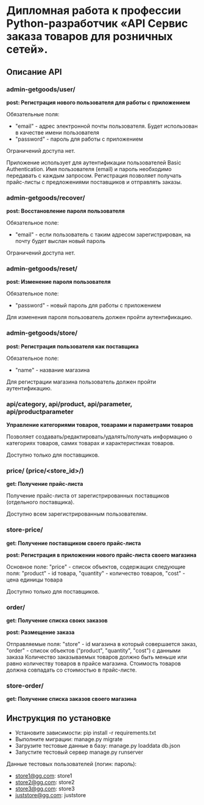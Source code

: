 # Дипломная работа к профессии Python-разработчик «API Сервис заказа товаров для розничных сетей».

## Описание API

### admin-getgoods/user/
**post: Регистрация нового пользователя для работы с приложением**

Обязательные поля:
- "email" - адрес электронной почты пользователя. Будет использован в качестве имени пользователя
- "password" - пароль для работы с приложением

Ограничений доступа нет.

Приложение использует для аутентификации пользователей Basic Authentication.
Имя пользователя (email) и пароль необходимо передавать с каждым запросом.
Регистрация позволяет получать прайс-листы с предложениями поставщиков и отправлять заказы.


### admin-getgoods/recover/
**post: Восстановление пароля пользователя**

Обязательное поле:
- "email" - если пользователь с таким адресом зарегистрирован, на почту будет выслан новый пароль

Ограничений доступа нет.


### admin-getgoods/reset/
**post: Изменение пароля пользователя**

Обязательное поле:
- "password" - новый пароль для работы с приложением

Для изменения пароля пользователь должен пройти аутентификацию.


### admin-getgoods/store/
**post: Регистрация пользователя как поставщика**

Обязательное поле:
- "name" - название магазина

Для регистрации магазина пользователь должен пройти аутентификацию.


### api/category, api/product, api/parameter, api/productparameter
**Управление категориями товаров, товарами и параметрами товаров**

Позволяет создавать/редактировать/удалять/получать информацию о категориях товаров, самих товарах и
характеристиках товаров.

Доступно только для поставщиков.


### price/ (price/<store_id>/)
**get: Получение прайс-листа**

Получение прайс-листа от зарегистрированных поставщиков (отдельного поставщика).

Доступно всем зарегистрированным пользователям.


### store-price/
**get: Получение поставщиком своего прайc-листа**

**post: Регистрация в приложении нового прайс-листа своего магазина**

Основное поле: "price" - список объектов, содержащих следующие поля:
"product" - id товара,
"quantity" - количество товаров,
"cost" - цена единицы товара

Доступно только для поставщиков.


### order/
**get: Получение списка своих заказов**

**post: Размещение заказа**

Отправляемые поля:
"store" - id магазина в который совершается заказ,
"order" - список объектов ("product", "quantity", "cost") с данными заказа
Количество заказываемых товаров должно быть меньше или равно количеству товаров в прайсе магазина.
Стоимость товаров должна совпадать со стоимостью в прайс-листе.

### store-order/
**get: Получение списка заказов своего магазина**

## Инструкция по установке

- Установите зависимости: pip install -r requirements.txt
- Выполните миграции: manage.py migrate
- Загрузите тестовые данные в базу: manage.py loaddata db.json
- Запустите тестовый сервер manage.py runserver

Данные тестовых пользователей (логин: пароль):

- store1@gg.com: store1
- store2@gg.com: store2
- store3@gg.com: store3
- juststore@gg.com: juststore